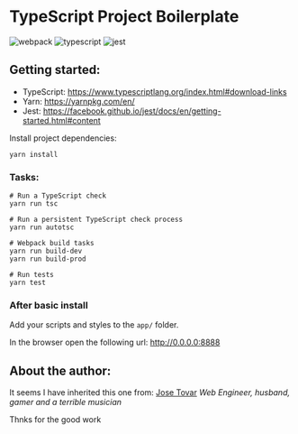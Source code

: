# TypeScript Project Boilerplate
![webpack](http://tmjoseantonio.com/webpack.png)
![typescript](http://tmjoseantonio.com/typescript.png)
![jest](http://tmjoseantonio.com/jest.png)

## Getting started:
- TypeScript: https://www.typescriptlang.org/index.html#download-links
- Yarn: https://yarnpkg.com/en/
- Jest: https://facebook.github.io/jest/docs/en/getting-started.html#content

Install project dependencies:
```shell
yarn install
```

### Tasks:
```shell
# Run a TypeScript check
yarn run tsc

# Run a persistent TypeScript check process
yarn run autotsc

# Webpack build tasks
yarn run build-dev
yarn run build-prod

# Run tests
yarn test
```

### After basic install
Add your scripts and styles to the `app/` folder.

In the browser open the following url: http://0.0.0.0:8888

## About the author:
It seems I have inherited this one from:
[Jose Tovar](http://tmjoseantonio.com)
*Web Engineer, husband, gamer and a terrible musician*

Thnks for the good work
